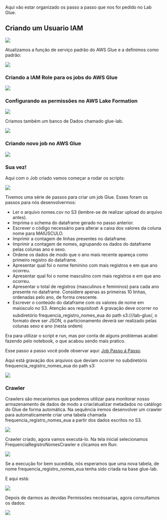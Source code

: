 
Aqui vão estar organizado os passo a passo que nos foi pedido no Lab Glue.

## Criando um Usuario IAM

<img src="https://github.com/CarlosRyan07/Programa-Bolsas-CompassUOL/blob/main/Sprint_7/Lab_Glue/Evidencias/1_Criando_Usuario_IAM.png" wigth=600>


Atualizamos a função de serviço padrão do AWS Glue e a definimos como padrão:

<img src="https://github.com/CarlosRyan07/Programa-Bolsas-CompassUOL/blob/main/Sprint_7/Lab_Glue/Evidencias/FuncaoCriada.png" wigth=600>


### Criando a IAM Role para os jobs do AWS Glue

<img src="https://github.com/CarlosRyan07/Programa-Bolsas-CompassUOL/blob/main/Sprint_7/Lab_Glue/Evidencias/IAM_Role_Criado.png" wigth=600>


### Configurando as permissões no AWS Lake Formation


<img src="https://github.com/CarlosRyan07/Programa-Bolsas-CompassUOL/blob/main/Sprint_7/Lab_Glue/Evidencias/DarPermissoesLAB4.png" wigth=600>


Criamos também um banco de Dados chamado glue-lab.

<img src="https://github.com/CarlosRyan07/Programa-Bolsas-CompassUOL/blob/main/Sprint_7/Lab_Glue/Evidencias/GlueLab_Criado.png" wigth=600>

### Criando novo job no AWS Glue

<img src="https://github.com/CarlosRyan07/Programa-Bolsas-CompassUOL/blob/main/Sprint_7/Lab_Glue/Evidencias/JobCriadoAtualizado.png" wigth=600>

### Sua vez!

Aqui com o Job criado vamos começar a rodar os scripts:

<img src="https://github.com/CarlosRyan07/Programa-Bolsas-CompassUOL/blob/main/Sprint_7/Lab_Glue/Evidencias/JobRuns_Script.png" witgh=600>

Tivemos uma série de passos para criar um job Glue.
Esses foram os passos para nós desenvolvermos:

* Ler o arquivo nomes.csv no S3 (lembre-se de realizar upload do arquivo antes).
* Imprima o schema do dataframe gerado no passo anterior.
* Escrever o código necessário para alterar a caixa dos valores da coluna nome para MAIÚSCULO.
* Imprimir a contagem de linhas presentes no dataframe.
* Imprimir a contagem de nomes, agrupando os dados do dataframe pelas colunas ano e sexo.
* Ordene os dados de modo que o ano mais recente apareça como primeiro registro do dataframe.
* Apresentar qual foi o nome feminino com mais registros e em que ano ocorreu.
* Apresentar qual foi o nome masculino com mais registros e em que ano ocorreu.
* Apresentar o total de registros (masculinos e femininos) para cada ano presente no dataframe. Considere apenas as primeiras 10 linhas, ordenadas pelo ano, de forma crescente.
* Escrever o conteúdo do dataframe com os valores de nome em maiúsculo no S3. Atenção aos requisitos❗: A gravação deve ocorrer no subdiretório frequencia_registro_nomes_eua do path s3://<BUCKET>/lab-glue/, o formato deve ser JSON, o particionamento deverá ser realizado pelas colunas sexo e ano (nesta ordem)

Era para utilizar o script e run, mas por conta de alguns problemas acabei fazendo pelo notebook, o que acabou sendo mais pratico. 

Esse passo a passo você pode observar aqui: [Job Passo á Passo](https://github.com/CarlosRyan07/Programa-Bolsas-CompassUOL/blob/main/Sprint_7/Lab_Glue/JobPassoAPasso.ipynb).

Aqui está gravação dos arquivos que deviam ocorrer no subdiretório frequencia_registro_nomes_eua do path s3:

<img src="https://github.com/CarlosRyan07/Programa-Bolsas-CompassUOL/blob/main/Sprint_7/Lab_Glue/Evidencias/Arquivos_Gravados_Json.png" wigth=600>


### Crawler

Crawlers são mecanismos que podemos utilizar para monitorar nosso armazenamento de dados de modo a criar/atualizar metadados no catálogo do Glue de forma automática. Na sequência iremos desenvolver um crawler para automaticamente criar uma tabela chamada frequencia_registro_nomes_eua a partir dos dados escritos no S3.

<img src="https://github.com/CarlosRyan07/Programa-Bolsas-CompassUOL/blob/main/Sprint_7/Lab_Glue/Evidencias/Crawler_Criado.png" wigth=600>

Crawler criado, agora vamos executá-lo. Na tela inicial selecionamos FrequenciaRegistroNomesCrawler e clicamos em Run:

<img src="https://github.com/CarlosRyan07/Programa-Bolsas-CompassUOL/blob/main/Sprint_7/Lab_Glue/Evidencias/Crawler_Iniciado.png" wigth=600>

Se a execução for bem sucedida, nós esperamos que uma nova tabela, de nome frequencia_registro_nomes_eua tenha sido criada na base glue-lab. 

E aqui está:

<img src="https://github.com/CarlosRyan07/Programa-Bolsas-CompassUOL/blob/main/Sprint_7/Lab_Glue/Evidencias/Crawler_TabelaCriada.png" wigth=600>

Depois de darmos as devidas Permissões necéssarias, agora consultamos os dados:

<img src="https://github.com/CarlosRyan07/Programa-Bolsas-CompassUOL/blob/main/Sprint_7/Lab_Glue/Evidencias/Crawler_Consultado_Dados.png" wigth=600>
